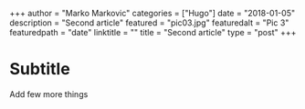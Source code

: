 +++
author = "Marko Markovic"
categories = ["Hugo"]
date = "2018-01-05"
description = "Second article"
featured = "pic03.jpg"
featuredalt = "Pic 3"
featuredpath = "date"
linktitle = ""
title = "Second article"
type = "post"
+++

# Subtitle

Add few more things
